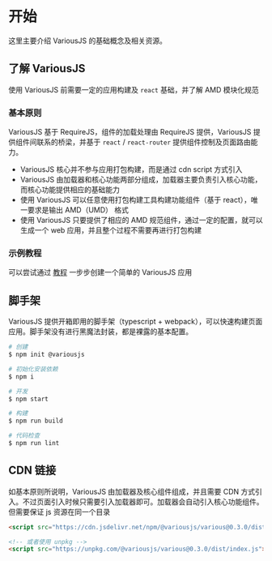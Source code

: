 # 开始

这里主要介绍 VariousJS 的基础概念及相关资源。

## 了解 VariousJS

使用 VariousJS 前需要一定的应用构建及 `react` 基础，并了解 AMD 模块化规范

### 基本原则

VariousJS 基于 RequireJS，组件的加载处理由 RequireJS 提供，VariousJS 提供组件间联系的桥梁，并基于 `react` / `react-router` 提供组件控制及页面路由能力。

- VariousJS 核心并不参与应用打包构建，而是通过 cdn script 方式引入
- VariousJS 由加载器和核心功能两部分组成，加载器主要负责引入核心功能，而核心功能提供相应的基础能力
- 使用 VariousJS 可以任意使用打包构建工具构建功能组件（基于 react），唯一要求是输出 AMD（UMD） 格式
- 使用 VariousJS 只要提供了相应的 AMD 规范组件，通过一定的配置，就可以生成一个 web 应用，并且整个过程不需要再进行打包构建

### 示例教程

可以尝试通过 [教程](/tutorial) 一步步创建一个简单的 VariousJS 应用

## 脚手架

VariousJS 提供开箱即用的脚手架（typescript + webpack），可以快速构建页面应用。脚手架没有进行黑魔法封装，都是裸露的基本配置。

```bash
# 创建
$ npm init @variousjs

# 初始化安装依赖
$ npm i

# 开发
$ npm start

# 构建
$ npm run build

# 代码检查
$ npm run lint
```

## CDN 链接

如基本原则所说明，VariousJS 由加载器及核心组件组成，并且需要 CDN 方式引入。不过页面引入时候只需要引入加载器即可。加载器会自动引入核心功能组件。但需要保证 js 资源在同一个目录

```html
<script src="https://cdn.jsdelivr.net/npm/@variousjs/various@0.3.0/dist/index.js"></script>

<!-- 或者使用 unpkg -->
<script src="https://unpkg.com/@variousjs/various@0.3.0/dist/index.js"></script>
```
